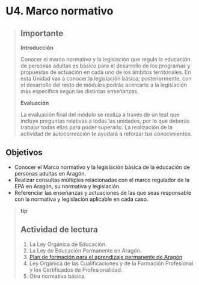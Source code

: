 # U4. Marco normativo



> ## Importante
>
> **Introducción**
>
> Conocer el marco normativo y la legislación que regula la educación de personas adultas es básico para el desarrollo de los programas y propuestas de actuación en cada uno de los ámbitos territoriales. En esta Unidad vas a conocer la legislación básica; posteriormente, con el desarrollo del resto de módulos podrás acercarte a la legislación más específica según las distintas enseñanzas.
>
> **Evaluación**
>
> La evaluación final del módulo se realiza a través de un test que incluye preguntas relativas a todas las unidades, por lo que deberás trabajar todas ellas para poder superarlo. La realización de la actividad de autocorrección te ayudará a reforzar tus conocimientos.

## Objetivos

* Conocer el Marco normativo y la legislación básica de la educación de personas adultas en Aragón.
* Realizar consultas múltiples relacionadas con el marco regulador de la EPA en Aragón, su normativa y legislación.
* Referenciar las enseñanzas y actuaciones de las que seas responsable con la normativa y legislación aplicable en cada caso.

> **tip**
>
> ## Actividad de lectura
>
> 1. La Ley Orgánica de Educación.
> 2. La Ley de Educación Permanente en Aragón.
> 3. [Plan de formación para el aprendizaje permanente de Aragón](http://www.educaragon.org/files/Plan_Aprendizaje_Permanente_2017_18.pdf)
> 4. Ley Orgánica de las Cualificaciones y de la Formación Profesional y los Certificados de Profesionalidad.
> 5. Otra normativa básica.



